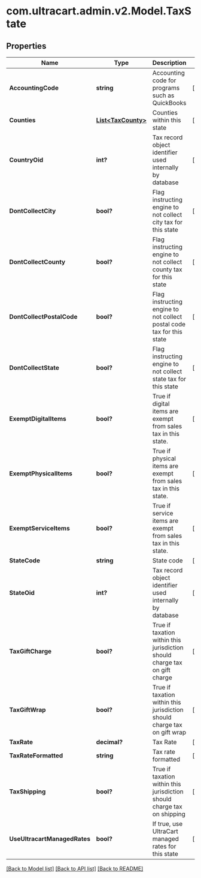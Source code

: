 # com.ultracart.admin.v2.Model.TaxState
## Properties

Name | Type | Description | Notes
------------ | ------------- | ------------- | -------------
**AccountingCode** | **string** | Accounting code for programs such as QuickBooks | [optional] 
**Counties** | [**List&lt;TaxCounty&gt;**](TaxCounty.md) | Counties within this state | [optional] 
**CountryOid** | **int?** | Tax record object identifier used internally by database | [optional] 
**DontCollectCity** | **bool?** | Flag instructing engine to not collect city tax for this state | [optional] 
**DontCollectCounty** | **bool?** | Flag instructing engine to not collect county tax for this state | [optional] 
**DontCollectPostalCode** | **bool?** | Flag instructing engine to not collect postal code tax for this state | [optional] 
**DontCollectState** | **bool?** | Flag instructing engine to not collect state tax for this state | [optional] 
**ExemptDigitalItems** | **bool?** | True if digital items are exempt from sales tax in this state. | [optional] 
**ExemptPhysicalItems** | **bool?** | True if physical items are exempt from sales tax in this state. | [optional] 
**ExemptServiceItems** | **bool?** | True if service items are exempt from sales tax in this state. | [optional] 
**StateCode** | **string** | State code | [optional] 
**StateOid** | **int?** | Tax record object identifier used internally by database | [optional] 
**TaxGiftCharge** | **bool?** | True if taxation within this jurisdiction should charge tax on gift charge | [optional] 
**TaxGiftWrap** | **bool?** | True if taxation within this jurisdiction should charge tax on gift wrap | [optional] 
**TaxRate** | **decimal?** | Tax Rate | [optional] 
**TaxRateFormatted** | **string** | Tax rate formatted | [optional] 
**TaxShipping** | **bool?** | True if taxation within this jurisdiction should charge tax on shipping | [optional] 
**UseUltracartManagedRates** | **bool?** | If true, use UltraCart managed rates for this state | [optional] 


[[Back to Model list]](../README.md#documentation-for-models) [[Back to API list]](../README.md#documentation-for-api-endpoints) [[Back to README]](../README.md)

